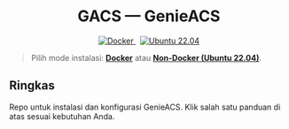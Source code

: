 <!-- README.md (utama) -->
<h1 align="center">GACS — GenieACS</h1>

<p align="center">
  <a href="./README-Docker.md">
    <img alt="Docker" src="https://img.shields.io/badge/Docker-Guide-2496ED?logo=docker&logoColor=white">
  </a>
  &nbsp;
  <a href="./README-NonDocker.md">
    <img alt="Ubuntu 22.04" src="https://img.shields.io/badge/Ubuntu-Non--Docker%20(22.04)-E95420?logo=ubuntu&logoColor=white">
  </a>
</p>

> Pilih mode instalasi: **[Docker](./README-Docker.md)** atau **[Non-Docker (Ubuntu 22.04)](./README-NonDocker.md)**.

## Ringkas
Repo untuk instalasi dan konfigurasi GenieACS. Klik salah satu panduan di atas sesuai kebutuhan Anda.
